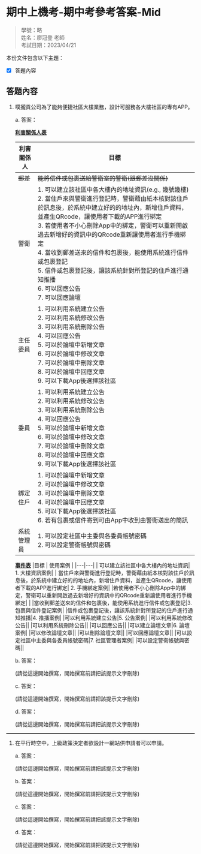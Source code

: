 # 期中上機考-期中考參考答案-Mid

>學號：略
><br />
>姓名：廖冠登 老師
><br />
>考試日期：2023/04/21
><br />

本份文件包含以下主題：
- [x] 答題內容

## 答題內容
1. 噗攏貢公司為了能夠便捷社區大樓業務，設計可服務各大樓社區的專有APP。

    a. 答案：

    <u>**利害關係人表**</u>

    |利害關係人|目標|
    |---|---|
    |~~郵差~~|~~能將信件或包裹送給警衛室的警衛(跟郵差沒關係)~~|
    |警衛|1. 可以建立該社區中各大樓內的地址資訊(e.g., 幾號幾樓)<br /> 2. 當住戶來與警衛進行登記時，警衛藉由紙本核對該住戶於訊息後，於系統中建立好的的地址內，新增住戶資料，並產生QRcode，讓使用者下載的APP進行綁定<br />3. 若使用者不小心刪除App中的綁定，警衛可以重新開啟過去新增好的資訊中的QRcode重新讓使用者進行手機綁定<br />4. 當收到郵差送來的信件和包裹後，能使用系統進行信件或包裹登記 <br />5. 信件或包裹登記後，讓該系統針對所登記的住戶進行通知推播<br /> 6. 可以回應公告 <br /> 7. 可以回應論壇<br />|
    | 主任委員| 1. 可以利用系統建立公告<br /> 2. 可以利用系統修改公告<br /> 3. 可以利用系統刪除公告<br /> 4. 可以回應公告<br /> 5. 可以於論壇中新增文章<br /> 6. 可以於論壇中修改文章<br />7. 可以於論壇中刪除文章<br /> 8. 可以於論壇中回應文章 <br /> 9. 可以下載App後選擇該社區|
    | 委員| 1. 可以利用系統建立公告<br /> 2. 可以利用系統修改公告<br /> 3. 可以利用系統刪除公告<br /> 4. 可以回應公告<br /> 5. 可以於論壇中新增文章<br /> 6. 可以於論壇中修改文章<br />7. 可以於論壇中刪除文章<br /> 8. 可以於論壇中回應文章 <br /> 9. 可以下載App後選擇該社區|
    | 綁定住戶| 1. 可以於論壇中新增文章<br /> 2. 可以於論壇中修改文章<br />3. 可以於論壇中刪除文章<br /> 4. 可以於論壇中回應文章 <br /> 5. 可以下載App後選擇該社區 <br /> 6. 若有包裹或信件寄到可由App中收到由警衛送出的簡訊|
    |系統管理員| 1. 可以設定社區中主委與各委員帳號密碼<br /> 2. 可以設定警衛帳號與密碼|


    <u>**事件表**</u>
    |目標 | 使用案例 |
    |---|---|
    | 可以建立該社區中各大樓內的地址資訊| 1. 大樓資訊案例|
    | 當住戶來與警衛進行登記時，警衛藉由紙本核對該住戶於訊息後，於系統中建立好的的地址內，新增住戶資料，並產生QRcode，讓使用者下載的APP進行綁定| 2. 手機綁定案例|
    |若使用者不小心刪除App中的綁定，警衛可以重新開啟過去新增好的資訊中的QRcode重新讓使用者進行手機綁定| |
    |當收到郵差送來的信件和包裹後，能使用系統進行信件或包裹登記|3. 包裹與信件登記案例|
    |信件或包裹登記後，讓該系統針對所登記的住戶進行通知推播|4. 推播案例|
    |可以利用系統建立公告|5. 公告案例|
    |可以利用系統修改公告||
    |可以利用系統刪除公告||
    |可以回應公告||
    |可以建立論壇文章|6. 論壇案例|
    |可以修改論壇文章||
    |可以刪除論壇文章||
    |可以回應論壇文章||
    |可以設定社區中主委與各委員帳號密碼|7. 社區管理者案例|
    |可以設定警衛帳號與密碼||


    b. 答案：

    (請從這邊開始撰寫，開始撰寫前請把該提示文字刪除)

    c. 答案：

    (請從這邊開始撰寫，開始撰寫前請把該提示文字刪除)

    d. 答案：

    (請從這邊開始撰寫，開始撰寫前請把該提示文字刪除)


<hr style="border-top:0.5px solid black;"/>

1. 在平行時空中，上級政策決定者欲設計一網站供申請者可以申請。

    a. 答案：

    (請從這邊開始撰寫，開始撰寫前請把該提示文字刪除)

    b. 答案：

    (請從這邊開始撰寫，開始撰寫前請把該提示文字刪除)

    c. 答案：

    (請從這邊開始撰寫，開始撰寫前請把該提示文字刪除)

    d. 答案：

    (請從這邊開始撰寫，開始撰寫前請把該提示文字刪除)